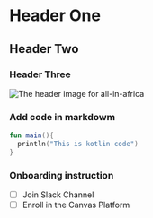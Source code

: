# Header One
## Header Two
### Header Three

![The header image for all-in-africa](https://github.com/JerryMatera/skills-communicate-using-markdown/assets/111555388/1f56872a-b69e-4ff5-9183-3d214abaa7eb)

### Add code in markdowm
```kotlin
fun main(){
  println("This is kotlin code")
}
```

### Onboarding instruction
- [ ] Join Slack Channel
- [ ] Enroll in the Canvas Platform
